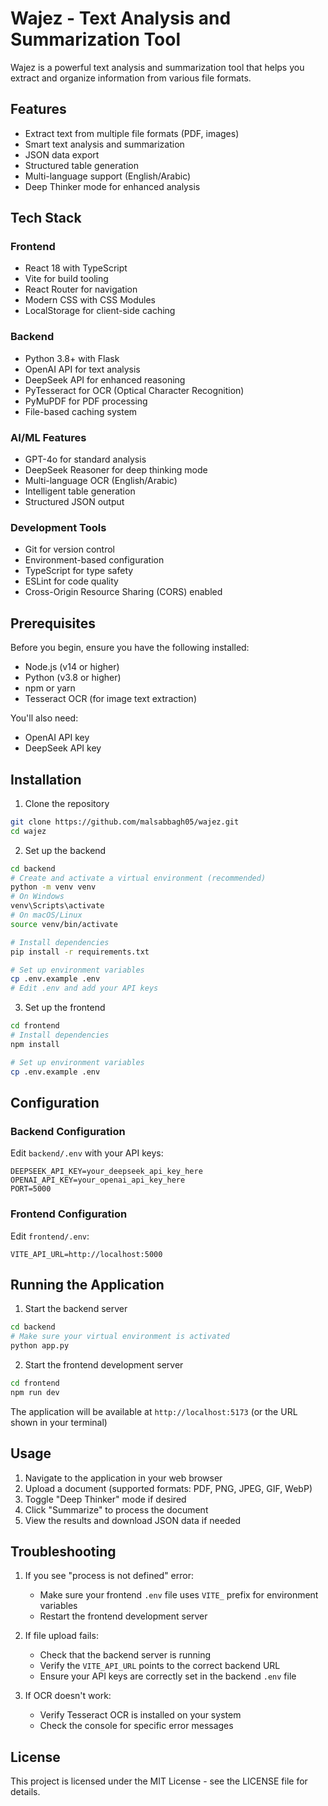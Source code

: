 # Wajez - Text Analysis and Summarization Tool

Wajez is a powerful text analysis and summarization tool that helps you extract and organize information from various file formats.

## Features

- Extract text from multiple file formats (PDF, images)
- Smart text analysis and summarization
- JSON data export
- Structured table generation
- Multi-language support (English/Arabic)
- Deep Thinker mode for enhanced analysis

## Tech Stack

### Frontend
- React 18 with TypeScript
- Vite for build tooling
- React Router for navigation
- Modern CSS with CSS Modules
- LocalStorage for client-side caching

### Backend
- Python 3.8+ with Flask
- OpenAI API for text analysis
- DeepSeek API for enhanced reasoning
- PyTesseract for OCR (Optical Character Recognition)
- PyMuPDF for PDF processing
- File-based caching system

### AI/ML Features
- GPT-4o for standard analysis
- DeepSeek Reasoner for deep thinking mode
- Multi-language OCR (English/Arabic)
- Intelligent table generation
- Structured JSON output

### Development Tools
- Git for version control
- Environment-based configuration
- TypeScript for type safety
- ESLint for code quality
- Cross-Origin Resource Sharing (CORS) enabled

## Prerequisites

Before you begin, ensure you have the following installed:
- Node.js (v14 or higher)
- Python (v3.8 or higher)
- npm or yarn
- Tesseract OCR (for image text extraction)

You'll also need:
- OpenAI API key
- DeepSeek API key

## Installation

1. Clone the repository
```bash
git clone https://github.com/malsabbagh05/wajez.git
cd wajez
```

2. Set up the backend
```bash
cd backend
# Create and activate a virtual environment (recommended)
python -m venv venv
# On Windows
venv\Scripts\activate
# On macOS/Linux
source venv/bin/activate

# Install dependencies
pip install -r requirements.txt

# Set up environment variables
cp .env.example .env
# Edit .env and add your API keys
```

3. Set up the frontend
```bash
cd frontend
# Install dependencies
npm install

# Set up environment variables
cp .env.example .env
```

## Configuration

### Backend Configuration
Edit `backend/.env` with your API keys:
```env
DEEPSEEK_API_KEY=your_deepseek_api_key_here
OPENAI_API_KEY=your_openai_api_key_here
PORT=5000
```

### Frontend Configuration
Edit `frontend/.env`:
```env
VITE_API_URL=http://localhost:5000
```

## Running the Application

1. Start the backend server
```bash
cd backend
# Make sure your virtual environment is activated
python app.py
```

2. Start the frontend development server
```bash
cd frontend
npm run dev
```

The application will be available at `http://localhost:5173` (or the URL shown in your terminal)

## Usage

1. Navigate to the application in your web browser
2. Upload a document (supported formats: PDF, PNG, JPEG, GIF, WebP)
3. Toggle "Deep Thinker" mode if desired
4. Click "Summarize" to process the document
5. View the results and download JSON data if needed

## Troubleshooting

1. If you see "process is not defined" error:
   - Make sure your frontend `.env` file uses `VITE_` prefix for environment variables
   - Restart the frontend development server

2. If file upload fails:
   - Check that the backend server is running
   - Verify the `VITE_API_URL` points to the correct backend URL
   - Ensure your API keys are correctly set in the backend `.env` file

3. If OCR doesn't work:
   - Verify Tesseract OCR is installed on your system
   - Check the console for specific error messages

## License

This project is licensed under the MIT License - see the LICENSE file for details.
